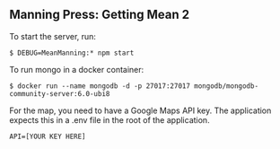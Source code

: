 ## Manning Press: Getting Mean 2
To start the server, run:
```
$ DEBUG=MeanManning:* npm start
```

To run mongo in a docker container:
```
$ docker run --name mongodb -d -p 27017:27017 mongodb/mongodb-community-server:6.0-ubi8
```

For the map, you need to have a Google Maps API key.  The application expects this in a .env file in the root of the application.

```
API=[YOUR KEY HERE]
```